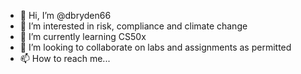 - 👋 Hi, I’m @dbryden66
- 👀 I’m interested in risk, compliance and climate change
- 🌱 I’m currently learning CS50x
- 💞️ I’m looking to collaborate on labs and assignments as permitted
- 📫 How to reach me...

<!---
dbryden66/dbryden66 is a ✨ special ✨ repository because its `README.md` (this file) appears on your GitHub profile.
You can click the Preview link to take a look at your changes.
--->
